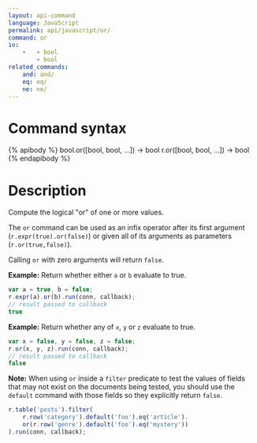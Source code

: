 ```yaml
---
layout: api-command
language: JavaScript
permalink: api/javascript/or/
command: or
io:
    -   - bool
        - bool
related_commands:
    and: and/
    eq: eq/
    ne: ne/
---
```


# Command syntax #

{% apibody %}
bool.or([bool, bool, ...]) &rarr; bool
r.or([bool, bool, ...]) &rarr; bool
{% endapibody %}

# Description #

Compute the logical "or" of one or more values.

The `or` command can be used as an infix operator after its first argument (`r.expr(true).or(false)`) or given all of its arguments as parameters (`r.or(true,false)`).

Calling `or` with zero arguments will return `false`.

__Example:__ Return whether either `a` or `b` evaluate to true.

```js
var a = true, b = false;
r.expr(a).or(b).run(conn, callback);
// result passed to callback
true
```

__Example:__ Return whether any of `x`, `y` or `z` evaluate to true.

```js
var x = false, y = false, z = false;
r.or(x, y, z).run(conn, callback);
// result passed to callback
false
```

__Note:__ When using `or` inside a `filter` predicate to test the values of fields that may not exist on the documents being tested, you should use the `default` command with those fields so they explicitly return `false`.

```js
r.table('posts').filter(
    r.row('category').default('foo').eq('article').
    or(r.row('genre').default('foo').eq('mystery'))
).run(conn, callback);
```

